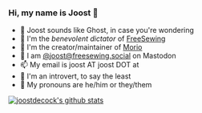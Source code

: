 ### Hi, my name is Joost 👋

- 👻 Joost sounds like Ghost, in case you're wondering
- 🧵 I'm the _benevolent dictator_ of [FreeSewing](https://freesewing.org/)
- 🔧 I'm the creator/maintainer of [Morio](https://morio.it/)
- 🐘 I am [@joost@freesewing.social](https://freesewing.social/@joost) on Mastodon
- 📫 My email is joost AT joost DOT at
- 🙊 I'm an introvert, to say the least
- 🦈 My pronouns are he/him or they/them

[![joostdecock's github stats](https://github-readme-stats.vercel.app/api?username=joostdecock)](https://github.com/anuraghazra/github-readme-stats)
